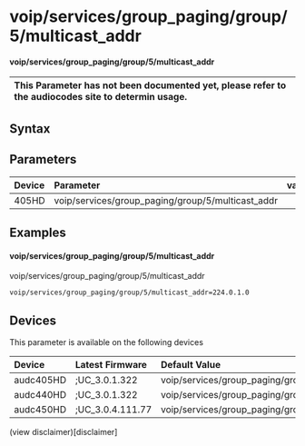 ﻿---
description: voip/services/group_paging/group/5/multicast_addr
search: false
---

# voip/services/group_paging/group/5/multicast_addr

#### voip/services/group_paging/group/5/multicast_addr


| This Parameter has not been documented yet, please refer to the audiocodes site to determin usage.  | 
| :--- |

## Syntax

## Parameters
|Device|Parameter|value|Description|
|:---|:---|:---|:---|
| 405HD | voip/services/group_paging/group/5/multicast_addr |  |  |

## Examples
#### voip/services/group_paging/group/5/multicast_addr

voip/services/group_paging/group/5/multicast_addr

```
voip/services/group_paging/group/5/multicast_addr=224.0.1.0
```

## Devices
This parameter is available on the following devices

| Device | Latest Firmware | Default Value |
|:---|:---|:---|
| audc405HD | ;UC_3.0.1.322 | voip/services/group_paging/group/5/multicast_addr=224.0.1.0 
| audc440HD | ;UC_3.0.1.322 | voip/services/group_paging/group/5/multicast_addr=224.0.1.0 
| audc450HD | ;UC_3.0.4.111.77 | voip/services/group_paging/group/5/multicast_addr=224.0.1.0 

(view disclaimer)[disclaimer]
